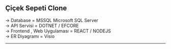 <h2>Çiçek Sepeti Clone</h2>

-> Database = MSSQL Microsoft SQL Server
<br>
-> API Servisi = DOTNET / EFCORE 
<br>
-> Frontend , Web Uygulaması = REACT / NODEJS
<br>
-> ER Diyagramı = Visio
<hr>
